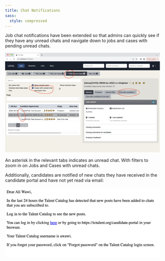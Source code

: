```yaml
---
title: Chat Notifications 
sass:
  style: compressed
---
```


Job chat notifications have been extended so that admins can quickly see if they have any unread
chats and navigate down to jobs and cases with pending unread chats.

<div class="card-image-container">
  <img src="./../assets/images/v221/Notifications.png" 
        alt="Login" class="card-image">
</div>

An asterisk in the relevant tabs indicates an unread chat. With filters to zoom in on Jobs and Cases
with unread chats.

Additionally, candidates are notified of new chats they have received in the candidate portal and 
have not yet read via email:

<div class="card-image-container">
  <img src="./../assets/images/v221/Email.png" 
        alt="Email Notification" class="card-image">
</div>
